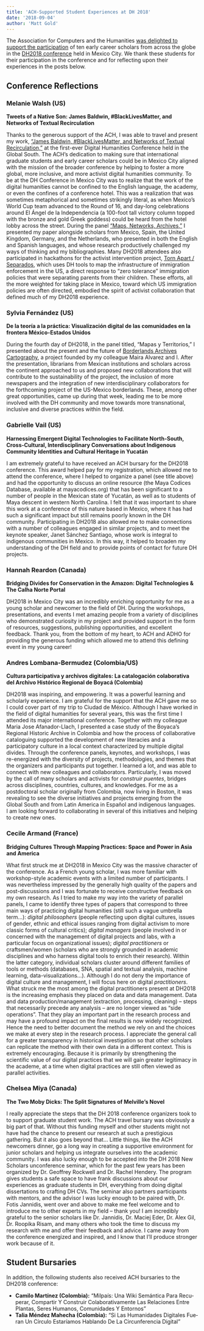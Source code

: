 ```yaml
---
title: 'ACH-Supported Student Experiences at DH 2018'
date: '2018-09-04'
author: 'Matt Gold'
---
```

The Association for Computers and the Humanities [was delighted to support the participation](http://Seeking%20to%20foster%20stronger%20collaborations%20with%20colleagues%20in%20Mexico%20and%20elsewhere%20in%20Latin%20America,%20this%20year,%20ACH%20supported%20the%20participation%20of%20ten%20early%20career%20scholars%20at%20DH2018.) of ten early career scholars from across the globe in the [DH2018 conference](https://dh2018.adho.org/en/) held in Mexico City. We thank these students for their participation in the conference and for reflecting upon their experiences in the posts below.

## Conference Reflections

### Melanie Walsh (US)

**Tweets of a Native Son: James Baldwin, #BlackLivesMatter, and Networks of Textual Recirculation**

Thanks to the generous support of the ACH, I was able to travel and present my work, [“James Baldwin, #BlackLivesMatter, and Networks of Textual Recirculation,”](https://dh2018.adho.org/en/tweets-of-a-native-son-james-baldwin-blacklivesmatter-and-networks-of-textual-recirculation/) at the first-ever Digital Humanities Conference held in the Global South. The ACH’s dedication to making sure that international graduate students and early career scholars could be in Mexico City aligned with the mission of the broader conference by helping to foster a more global, more inclusive, and more activist digital humanities community. To be at the DH Conference in Mexico City was to realize that the work of the digital humanities cannot be confined to the English language, the academy, or even the confines of a conference hotel. This was a realization that was sometimes metaphorical and sometimes strikingly literal, as when Mexico’s World Cup team advanced to the Round of 16, and day-long celebrations around El Ángel de la Independencia (a 100-foot tall victory column topped with the bronze and gold Greek goddess) could be heard from the hotel lobby across the street. During the panel [“Maps, Networks, Archives,”](https://www.conftool.pro/dh2018/index.php?page=browseSessions&form_session=316&presentations=show) I presented my paper alongside scholars from Mexico, Spain, the United Kingdom, Germany, and the Netherlands, who presented in both the English and Spanish languages, and whose research productively challenged my ways of thinking and my bibliographies. Many DH2018 attendees also participated in hackathons for the activist intervention project, [Torn Apart / Separados](http://xpmethod.plaintext.in/torn-apart/), which uses DH tools to map the infrastructure of immigration enforcement in the US, a direct response to “zero tolerance” immigration policies that were separating parents from their children. These efforts, all the more weighted for taking place in Mexico, toward which US immigration policies are often directed, embodied the spirit of activist collaboration that defined much of my DH2018 experience.

### Sylvia Fernández (US)

<span lang="es">**De la teoría a la práctica: Visualización digital de las comunidades en la frontera México-Estados Unidos**</span>

During the fourth day of DH2018, in the panel titled, “<span lang="es">Mapas y Territorios</span>,” I presented about the present and the future of [Borderlands Archives Cartography](https://www.bacartography.org/), a project founded by my colleague Maira Alvarez and I. After the presentation, librarians from Mexican institutions and scholars across the continent approached to us and proposed new collaborations that will contribute to the sustainability of the project, the inclusion of more newspapers and the integration of new interdisciplinary collaborators for the forthcoming project of the US-Mexico borderlands. These, among other great opportunities, came up during that week, leading me to be more involved with the DH community and move towards more transnational, inclusive and diverse practices within the field.

### Gabrielle Vail (US)

**Harnessing Emergent Digital Technologies to Facilitate North-South, Cross-Cultural, Interdisciplinary Conversations about Indigenous Community Identities and Cultural Heritage in Yucatán**

I am extremely grateful to have received an ACH bursary for the DH2018 conference. This award helped pay for my registration, which allowed me to attend the conference, where I helped to organize a panel (see title above) and had the opportunity to discuss an online resource (the Maya Codices Database, available at mayacodices.org) that has been significant to a number of people in the Mexican state of Yucatán, as well as to students of Maya descent in western North Carolina. I felt that it was important to share this work at a conference of this nature based in Mexico, where it has had such a significant impact but still remains poorly known in the DH community. Participating in DH2018 also allowed me to make connections with a number of colleagues engaged in similar projects, and to meet the keynote speaker, Janet Sánchez Santiago, whose work is integral to indigenous communities in Mexico. In this way, it helped to broaden my understanding of the DH field and to provide points of contact for future DH projects.

### Hannah Reardon (Canada)

**Bridging Divides for Conservation in the Amazon: Digital Technologies &amp; The Calha Norte Portal**

DH2018 in Mexico City was an incredibly enriching opportunity for me as a young scholar and newcomer to the field of DH. During the workshops, presentations, and events I met amazing people from a variety of disciplines who demonstrated curiosity in my project and provided support in the form of resources, suggestions, publishing opportunities, and excellent feedback. Thank you, from the bottom of my heart, to ACH and ADHO for providing the generous funding which allowed me to attend this defining event in my young career!

### Andres Lombana-Bermudez (Colombia/US)

<span lang="es">**Cultura participativa y archivos digitales: La catalogación colaborativa del Archivo Histórico Regional de Boyacá (Colombia)**</span>

DH2018 was inspiring, and empowering. It was a powerful learning and scholarly experience. I am grateful for the support that the ACH gave me so I could cover part of my trip to <span lang="es">Ciudad de México</span>. Although I have worked in the field of digital humanities for several years, this was the first time I attended its major international conference. Together with my colleague Maria Jose Afanador-Llach, I presented a case study of the Boyaca’s Regional Historic Archive in Colombia and how the process of collaborative cataloguing supported the development of new literacies and a participatory culture in a local context characterized by multiple digital divides. Through the conference panels, keynotes, and workshops, I was re-energized with the diversity of projects, methodologies, and themes that the organizers and participants put together. I learned a lot, and was able to connect with new colleagues and collaborators. Particularly, I was moved by the call of many scholars and activists for <span lang="es">*construir puentes*</span>, bridges across disciplines, countries, cultures, and knowledges. For me as a postdoctoral scholar originally from Colombia, now living in Boston, it was revealing to see the diverse initiatives and projects emerging from the Global South and from Latin America in Español and indigenous languages. I am looking forward to collaborating in several of this initiatives and helping to create new ones.

### Cecile Armand (France)

**Bridging Cultures Through Mapping Practices: Space and Power in Asia and America**

What first struck me at DH2018 in Mexico City was the massive character of the conference. As a French young scholar, I was more familiar with workshop-style academic events with a limited number of participants. I was nevertheless impressed by the generally high quality of the papers and post-discussions and I was fortunate to receive constructive feedback on my own research. As I tried to make my way into the variety of parallel panels, I came to identify three types of papers that correspond to three main ways of practicing digital humanities (still such a vague umbrella term…): *digital philosophers* (people reflecting upon digital cultures, issues of gender, ethnic and ethical issues ranging from digital activism to more classic forms of cultural critics); *digital managers* (people involved in or concerned with the management of digital projects and labs, with a particular focus on organizational issues); *digital practitioners* or craftsmen/women (scholars who are strongly grounded in academic disciplines and who harness digital tools to enrich their research). Within the latter category, individual scholars cluster around different families of tools or methods (databases, SNA, spatial and textual analysis, machine learning, data-visualizations…). Although I do not deny the importance of digital culture and management, I will focus here on digital *practitioners*. What struck me the most among the digital practitioners present at DH2018 is the increasing emphasis they placed on data and data management. Data and data production/management (extraction, processing, cleaning) – steps that necessarily precede any analysis – are no longer viewed as “side operations”. That they play an important part in the research process and may have a profound impact on the final results is now widely recognized. Hence the need to better document the method we rely on and the choices we make at every step in the research process. I appreciate the general call for a greater transparency in historical investigation so that other scholars can replicate the method with their own data in a different context. This is extremely encouraging. Because it is primarily by strengthening the scientific value of our digital practices that we will gain greater legitimacy in the academe, at a time when digital practices are still often viewed as parallel activities.

### Chelsea Miya (Canada)

**The Two Moby Dicks: The Split Signatures of Melville’s Novel**

I really appreciate the steps that the DH 2018 conference organizers took to to support graduate student work. The ACH travel bursary was obviously a big part of that. Without this funding myself and other students might not have had the chance to present our research at such a prestigious gathering. But it also goes beyond that… Little things, like the ACH newcomers dinner, go a long way in creating a supportive environment for junior scholars and helping us integrate ourselves into the academic community. I was also lucky enough to be accepted into the DH 2018 New Scholars unconference seminar, which for the past few years has been organized by Dr. Geoffrey Rockwell and Dr. Rachel Hendery. The program gives students a safe space to have frank discussions about our experiences as graduate students in DH, everything from doing digital dissertations to crafting DH CVs. The seminar also partners participants with mentors, and the advisor I was lucky enough to be paired with, Dr. Fotis Jannidis, went over and above to make me feel welcome and to introduce me to other experts in my field – thank you! I am incredibly grateful to the senior scholars like Dr. Jannidis, Dr. Maciej Eder, Dr. Alex Gil, Dr. Roopika Risam, and many others who took the time to discuss my research with me and offer their feedback and advice. I came away from the conference energized and inspired, and I know that I’ll produce stronger work because of it.

## Student Bursaries

In addition, the following students also received ACH bursaries to the DH2018 conference:

- **Camilo Martínez (Colombia):** <span lang="es">“Milpaís: Una Wiki Semántica Para Recuperar, Compartir Y Construir Colaborativamente Las Relaciones Entre Plantas, Seres Humanos, Comunidades Y Entornos”</span>
- **Talia Méndez Mahecha (Colombia):** <span lang="es">“Si Las Humanidades Digitales Fueran Un Círculo Estaríamos Hablando De La Circunferencia Digital”</span>
